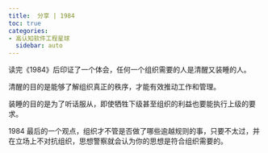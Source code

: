 ```yaml
---
title:  分享 | 1984
toc: true
categories:
- 高认知软件工程星球
  sidebar: auto
---
```


读完《1984》后印证了一个体会，任何一个组织需要的人是清醒又装睡的人。

清醒的目的是能够了解组织真正的秩序，才能有效推动工作和管理。

装睡的目的是为了听话服从，即使牺牲下级甚至组织的利益也要能执行上级的要求。

1984 最后的一个观点，组织才不管是否做了哪些逾越规则的事，只要不太过，并在立场上不对抗组织，思想警察就会认为你的思想是符合组织需要的。
